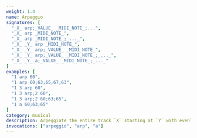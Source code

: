 ```yaml
---
weight: 1.4
name: Arpeggio
signatures: [
  "_X_ arp;_VALUE_ _MIDI_NOTE_;...", 
  "_X_ arp _MIDI_NOTE_", 
  "_X_ arp _MIDI_NOTE_;_..._", 
  "_X_ _Y_ arp _MIDI_NOTE_",
  "_X_ _Y_ arp;_VALUE_ _MIDI_NOTE_",
  "_X_ _Y_ arp;_VALUE_ _MIDI_NOTE_;_..._",
  "_X_ _Y_ a;_VALUE_ _MIDI_NOTE_;_..._"
]
examples: [
  "1 arp 60",
  "1 arp 60;63;65;67;63",
  "1 3 arp 60",
  "1 3 arp;2 60",
  "1 3 arp;2 60;63;65",
  "1 a 60;63;65"
]
category: musical
description: Arpeggiate the entire track `X` starting at `Y` with evenly-spaced notes. If `Y` is absent, start at 1. Default `VALUE` of spacing is 0. If multiple `MIDI_NOTES` are used, loop through the notes indefinitely.
invocations: ["arpeggio", "arp", "a"]
---
```

